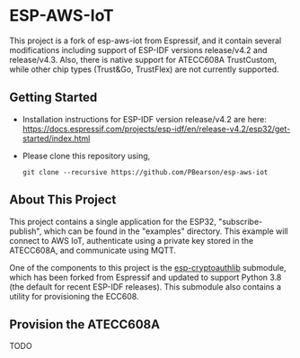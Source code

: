 # ESP-AWS-IoT

This project is a fork of esp-aws-iot from Espressif, and it contain several modifications including support of ESP-IDF versions release/v4.2 and release/v4.3. Also, there is native support for ATECC608A TrustCustom, while other chip types (Trust&Go, TrustFlex) are not currently supported.


## Getting Started

- Installation instructions for ESP-IDF version release/v4.2 are here: https://docs.espressif.com/projects/esp-idf/en/release-v4.2/esp32/get-started/index.html

- Please clone this repository using,
    ```
    git clone --recursive https://github.com/PBearson/esp-aws-iot
    ```
    
## About This Project

This project contains a single application for the ESP32, "subscribe-publish", which can be found in the "examples" directory. This example will connect to AWS IoT, authenticate using a private key stored in the ATECC608A, and communicate using MQTT.

One of the components to this project is the [esp-cryptoauthlib](https://github.com/PBearson/esp-cryptoauthlib/tree/master) submodule, which has been forked from Espressif and updated to support Python 3.8 (the default for recent ESP-IDF releases). This submodule also contains a utility for provisioning the ECC608.

## Provision the ATECC608A

TODO

